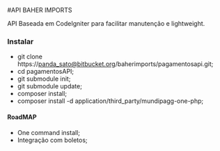 #API BAHER IMPORTS

API Baseada em CodeIgniter para facilitar manutenção e lightweight.

### Instalar
- git clone https://panda_sato@bitbucket.org/baherimports/pagamentosapi.git;
- cd pagamentosAPI;
- git submodule init;
- git submodule update;
- composer install;
- composer install -d application/third_party/mundipagg-one-php;

#### RoadMAP
 - One command install;
 - Integração com boletos;